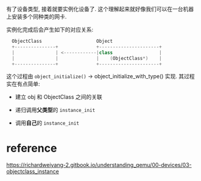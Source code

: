 
有了设备类型, 接着就要实例化设备了. 这个理解起来就好像我们可以在一台机器上安装多个同种类的网卡. 

实例化完成后会产生如下的对应关系: 

```cpp
  ObjectClass                    Object
  +---------------+              +----------------------+
  |               | <------------|class                 |
  |               |              |    (ObjectClass*)    |
  +---------------+              +----------------------+
```

这个过程由 `object_initialize()` -> object_initialize_with_type() 实现. 其过程实在有点简单: 

* 建立 obj 和 ObjectClass 之间的关联

* 递归调用**父类型**的 `instance_init`

* 调用**自己**的 `instance_init`

# reference

https://richardweiyang-2.gitbook.io/understanding_qemu/00-devices/03-objectclass_instance